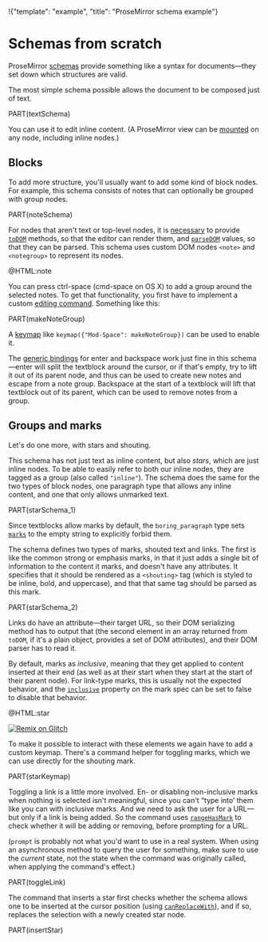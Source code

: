 !{"template": "example", "title": "ProseMirror schema example"}

# Schemas from scratch

ProseMirror [schemas](/docs/guide/#schema) provide something like a
syntax for documents—they set down which structures are valid.

The most simple schema possible allows the document to be composed
just of text.

PART(textSchema)

You can use it to edit inline content. <span id="text-editor"></span>
(A ProseMirror view can be [mounted](##view.EditorView.constructor) on
any node, including inline nodes.)

## Blocks

To add more structure, you'll usually want to add some kind of block
nodes. For example, this schema consists of notes that can
optionally be grouped with group nodes.

PART(noteSchema)

For nodes that aren't text or top-level nodes, it is
[necessary](/docs/guide/#schema.serialization_and_parsing) to provide
[`toDOM`](##model.NodeSpec.toDOM) methods, so that the editor can
render them, and [`parseDOM`](##model.NodeSpec.parseDOM) values, so
that they can be parsed. This schema uses custom DOM nodes `<note>`
and `<notegroup>` to represent its nodes.

@HTML:note

You can press ctrl-space (cmd-space on OS X) to add a group around the
selected notes. To get that functionality, you first have to implement
a custom [editing command](/docs/guide/#commands). Something like
this:

PART(makeNoteGroup)

A [keymap](##keymap) like `keymap({"Mod-Space": makeNoteGroup})` can
be used to enable it.

The [generic bindings](##commands.baseKeymap) for enter and backspace
work just fine in this schema—enter will split the textblock around
the cursor, or if that's empty, try to lift it out of its parent node,
and thus can be used to create new notes and escape from a note group.
Backspace at the start of a textblock will lift that textblock out of
its parent, which can be used to remove notes from a group.

## Groups and marks

Let's do one more, with stars and shouting.

This schema has not just text as inline content, but also _stars_,
which are just inline nodes. To be able to easily refer to both our
inline nodes, they are tagged as a group (also called `"inline"`). The
schema does the same for the two types of block nodes, one paragraph
type that allows any inline content, and one that only allows unmarked
text.

PART(starSchema_1)

Since textblocks allow marks by default, the `boring_paragraph` type
sets [`marks`](##model.NodeSpec.marks) to the empty string to
explicitly forbid them.

The schema defines two types of marks, shouted text and links. The
first is like the common strong or emphasis marks, in that it just
adds a single bit of information to the content it marks, and doesn't
have any attributes. It specifies that it should be rendered as a
`<shouting>` tag (which is styled to be inline, bold, and uppercase),
and that that same tag should be parsed as this mark.

PART(starSchema_2)

Links do have an attribute—their target URL, so their DOM serializing
method has to output that (the second element in an array returned
from `toDOM`, if it's a plain object, provides a set of DOM
attributes), and their DOM parser has to read it.

By default, marks as _inclusive_, meaning that they get applied to
content inserted at their end (as well as at their start when they
start at the start of their parent node). For link-type marks, this is
usually not the expected behavior, and the
[`inclusive`](##model.MarkSpec.inclusive) property on the mark spec
can be set to false to disable that behavior.

@HTML:star

[![Remix on Glitch](https://cdn.glitch.com/2703baf2-b643-4da7-ab91-7ee2a2d00b5b%2Fremix-button.svg)](https://glitch.com/edit/#!/remix/prosemirror-demo-schema)

To make it possible to interact with these elements we again have to
add a custom keymap. There's a command helper for toggling marks,
which we can use directly for the shouting mark.

PART(starKeymap)

Toggling a link is a little more involved. En- or disabling
non-inclusive marks when nothing is selected isn't meaningful, since
you can't “type into’ them like you can with inclusive marks. And we
need to ask the user for a URL—but only if a link is being added. So
the command uses [`rangeHasMark`](##model.Node.rangeHasMark) to check
whether it will be adding or removing, before prompting for a URL.

(`prompt` is probably not what you'd want to use in a real system.
When using an asynchronous method to query the user for something,
make sure to use the _current_ state, not the state when the command
was originally called, when applying the command's effect.)

PART(toggleLink)

The command that inserts a star first checks whether the schema allows
one to be inserted at the cursor position (using
[`canReplaceWith`](##model.Node.canReplaceWith)), and if so, replaces
the selection with a newly created star node.

PART(insertStar)
